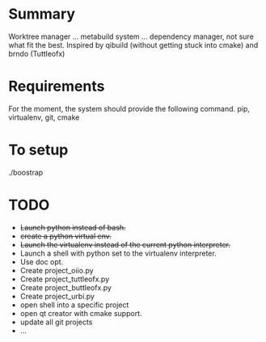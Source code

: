 # Summary

Worktree manager ... metabuild system ... dependency manager, not sure what fit the best.
Inspired by qibuild (without getting stuck into cmake) and brndo (Tuttleofx)

# Requirements
For the moment, the system should provide the following command.
pip, virtualenv, git, cmake

# To setup
  ./boostrap

# TODO
  * ~~Launch python instead of bash.~~
  * ~~create a python virtual env.~~
  * ~~Launch the virtualenv instead of the current python interpreter.~~
  * Launch a shell with python set to the virtualenv interpreter.
  * Use doc opt.
  * Create project_oiio.py
  * Create project_tuttleofx.py
  * Create project_buttleofx.py
  * Create project_urbi.py
  * open shell into a specific project
  * open qt creator with cmake support.
  * update all git projects
  * ...
